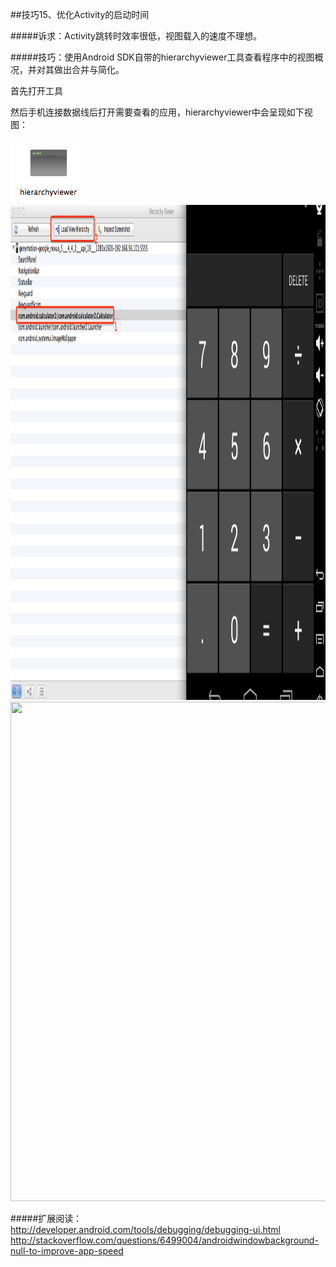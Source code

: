 ##技巧15、优化Activity的启动时间

#####诉求：Activity跳转时效率很低，视图载入的速度不理想。

#####技巧：使用Android SDK自带的hierarchyviewer工具查看程序中的视图概况，并对其做出合并与简化。

首先打开工具

然后手机连接数据线后打开需要查看的应用，hierarchyviewer中会呈现如下视图：

<img src="/images/hack15/hack15_1.png" width="121" height="102"/>

<img src="/images/hack15/hack15_2.png" width="1333" height="792"/>

<img src="/images/hack15/hack15_5.png" width="1281" height="799"/>

#####扩展阅读：  
http://developer.android.com/tools/debugging/debugging-ui.html  
http://stackoverflow.com/questions/6499004/androidwindowbackground-null-to-improve-app-speed

